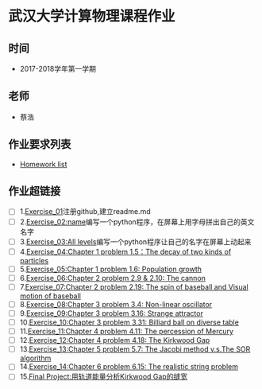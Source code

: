 # 武汉大学计算物理课程作业

## 时间
- 2017-2018学年第一学期

## 老师
- 蔡浩

## 作业要求列表
- [Homework list](https://github.com/zhaozhanyi0804/computationalphysics_N2015301020052-/tree/master)

## 作业超链接
- [ ] 1.[Exercise_01](https://github.com/zhaozhanyi0804/computationalphysics_N2015301020052/blob/master/README.md)注册github,建立readme.md
- [ ] 2.[Exercise_02:name](https://github.com/zhaozhanyi0804/computationalphysics_N2015301020052/blob/master/Homework_2.md)编写一个python程序，在屏幕上用字母拼出自己的英文名字
- [ ] 3.[Exercise_03:All levels]()编写一个python程序让自己的名字在屏幕上动起来
- [ ] 4.[Exercise_04:Chapter 1 problem 1.5：The decay of two kinds of particles]()
- [ ] 5.[Exercise_05:Chapter 1 problem 1.6: Population growth]()
- [ ] 6.[Exercise_06:Chapter 2 problem 2.9 & 2.10: The cannon]()
- [ ] 7.[Exercise_07:Chapter 2 problem 2.19: The spin of baseball and Visual motion of baseball]()
- [ ] 8.[Exercise_08:Chapter 3 problem 3.4: Non-linear oscillator]()
- [ ] 9.[Exercise_09:Chapter 3 problem 3.16: Strange attractor]()
- [ ] 10.[Exercise_10:Chapter 3 problem 3.31: Billiard ball on diverse table]()
- [ ] 11.[Exercise_11:Chapter 4 problem 4.11: The percession of Mercury]()
- [ ] 12.[Exercise_12:Chapter 4 problem 4.18: The Kirkwood Gap]()
- [ ] 13.[Exercise_13:Chapter 5 problem 5.7: The Jacobi method v.s.The SOR algorithm]()
- [ ] 14.[Exercise_14:Chapter 6 problem 6.15: The realistic string problem]()
- [ ] 15.[Final Project:用轨道能量分析Kirkwood Gap的缝宽]()
